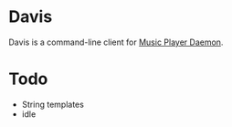 # Davis

Davis is a command-line client for [Music Player Daemon](https://www.musicpd.org/).

# Todo

* String templates
* idle
